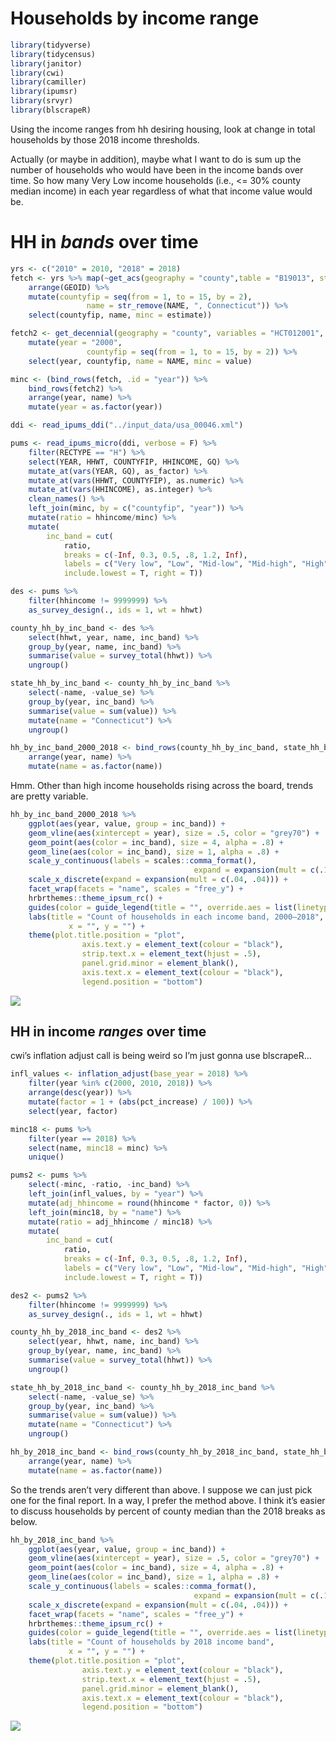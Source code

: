 Households by income range
================

``` r
library(tidyverse)
library(tidycensus)
library(janitor)
library(cwi)
library(camiller)
library(ipumsr)
library(srvyr)
library(blscrapeR)
```

Using the income ranges from hh desiring housing, look at change in
total households by those 2018 income thresholds.

Actually (or maybe in addition), maybe what I want to do is sum up the
number of households who would have been in the income bands over time.
So how many Very Low income households (i.e., \<= 30% county median
income) in each year regardless of what that income value would be.

# HH in *bands* over time

``` r
yrs <- c("2010" = 2010, "2018" = 2018)
fetch <- yrs %>% map(~get_acs(geography = "county",table = "B19013", state = 09, cache_table = T, year = .) %>% 
    arrange(GEOID) %>% 
    mutate(countyfip = seq(from = 1, to = 15, by = 2),
                 name = str_remove(NAME, ", Connecticut")) %>% 
    select(countyfip, name, minc = estimate))

fetch2 <- get_decennial(geography = "county", variables = "HCT012001", state = 09, year = 2000, sumfile = "sf3") %>% 
    mutate(year = "2000",
                 countyfip = seq(from = 1, to = 15, by = 2)) %>% 
    select(year, countyfip, name = NAME, minc = value)

minc <- (bind_rows(fetch, .id = "year")) %>% 
    bind_rows(fetch2) %>% 
    arrange(year, name) %>% 
    mutate(year = as.factor(year))
```

``` r
ddi <- read_ipums_ddi("../input_data/usa_00046.xml")

pums <- read_ipums_micro(ddi, verbose = F) %>% 
    filter(RECTYPE == "H") %>% 
    select(YEAR, HHWT, COUNTYFIP, HHINCOME, GQ) %>% 
    mutate_at(vars(YEAR, GQ), as_factor) %>% 
    mutate_at(vars(HHWT, COUNTYFIP), as.numeric) %>% 
    mutate_at(vars(HHINCOME), as.integer) %>% 
    clean_names() %>% 
    left_join(minc, by = c("countyfip", "year")) %>% 
    mutate(ratio = hhincome/minc) %>% 
    mutate(
        inc_band = cut(
            ratio,
            breaks = c(-Inf, 0.3, 0.5, .8, 1.2, Inf),
            labels = c("Very low", "Low", "Mid-low", "Mid-high", "High"),
            include.lowest = T, right = T))

des <- pums %>%
    filter(hhincome != 9999999) %>% 
    as_survey_design(., ids = 1, wt = hhwt)
```

``` r
county_hh_by_inc_band <- des %>%
    select(hhwt, year, name, inc_band) %>% 
    group_by(year, name, inc_band) %>% 
    summarise(value = survey_total(hhwt)) %>% 
    ungroup()

state_hh_by_inc_band <- county_hh_by_inc_band %>% 
    select(-name, -value_se) %>% 
    group_by(year, inc_band) %>% 
    summarise(value = sum(value)) %>% 
    mutate(name = "Connecticut") %>% 
    ungroup()

hh_by_inc_band_2000_2018 <- bind_rows(county_hh_by_inc_band, state_hh_by_inc_band) %>% 
    arrange(year, name) %>% 
    mutate(name = as.factor(name))
```

Hmm. Other than high income households rising across the board, trends
are pretty variable.

``` r
hh_by_inc_band_2000_2018 %>% 
    ggplot(aes(year, value, group = inc_band)) +
    geom_vline(aes(xintercept = year), size = .5, color = "grey70") +
    geom_point(aes(color = inc_band), size = 4, alpha = .8) +
    geom_line(aes(color = inc_band), size = 1, alpha = .8) +
    scale_y_continuous(labels = scales::comma_format(),
                                         expand = expansion(mult = c(.1, .1))) +
    scale_x_discrete(expand = expansion(mult = c(.04, .04))) +
    facet_wrap(facets = "name", scales = "free_y") +
    hrbrthemes::theme_ipsum_rc() +
    guides(color = guide_legend(title = "", override.aes = list(linetype = 0))) +
    labs(title = "Count of households in each income band, 2000–2018",
             x = "", y = "") +
    theme(plot.title.position = "plot",
                axis.text.y = element_text(colour = "black"),
                strip.text.x = element_text(hjust = .5),
                panel.grid.minor = element_blank(),
                axis.text.x = element_text(colour = "black"),
                legend.position = "bottom")
```

![](hh_by_income_files/figure-gfm/unnamed-chunk-5-1.png)<!-- -->

## HH in income *ranges* over time

cwi’s inflation adjust call is being weird so I’m just gonna use
blscrapeR…

``` r
infl_values <- inflation_adjust(base_year = 2018) %>% 
    filter(year %in% c(2000, 2010, 2018)) %>% 
    arrange(desc(year)) %>% 
    mutate(factor = 1 + (abs(pct_increase) / 100)) %>% 
    select(year, factor)

minc18 <- pums %>% 
    filter(year == 2018) %>% 
    select(name, minc18 = minc) %>% 
    unique()

pums2 <- pums %>% 
    select(-minc, -ratio, -inc_band) %>% 
    left_join(infl_values, by = "year") %>% 
    mutate(adj_hhincome = round(hhincome * factor, 0)) %>% 
    left_join(minc18, by = "name") %>% 
    mutate(ratio = adj_hhincome / minc18) %>% 
    mutate(
        inc_band = cut(
            ratio,
            breaks = c(-Inf, 0.3, 0.5, .8, 1.2, Inf),
            labels = c("Very low", "Low", "Mid-low", "Mid-high", "High"),
            include.lowest = T, right = T))

des2 <- pums2 %>%
    filter(hhincome != 9999999) %>% 
    as_survey_design(., ids = 1, wt = hhwt)
```

``` r
county_hh_by_2018_inc_band <- des2 %>%
    select(year, hhwt, name, inc_band) %>% 
    group_by(year, name, inc_band) %>% 
    summarise(value = survey_total(hhwt)) %>% 
    ungroup()

state_hh_by_2018_inc_band <- county_hh_by_2018_inc_band %>% 
    select(-name, -value_se) %>% 
    group_by(year, inc_band) %>% 
    summarise(value = sum(value)) %>% 
    mutate(name = "Connecticut") %>% 
    ungroup()

hh_by_2018_inc_band <- bind_rows(county_hh_by_2018_inc_band, state_hh_by_2018_inc_band) %>% 
    arrange(year, name) %>% 
    mutate(name = as.factor(name))
```

So the trends aren’t very different than above. I suppose we can just
pick one for the final report. In a way, I prefer the method above. I
think it’s easier to discuss households by percent of county median than
the 2018 breaks as below.

``` r
hh_by_2018_inc_band %>% 
    ggplot(aes(year, value, group = inc_band)) +
    geom_vline(aes(xintercept = year), size = .5, color = "grey70") +
    geom_point(aes(color = inc_band), size = 4, alpha = .8) +
    geom_line(aes(color = inc_band), size = 1, alpha = .8) +
    scale_y_continuous(labels = scales::comma_format(),
                                         expand = expansion(mult = c(.1, .1))) +
    scale_x_discrete(expand = expansion(mult = c(.04, .04))) +
    facet_wrap(facets = "name", scales = "free_y") +
    hrbrthemes::theme_ipsum_rc() +
    guides(color = guide_legend(title = "", override.aes = list(linetype = 0))) +
    labs(title = "Count of households by 2018 income band",
             x = "", y = "") +
    theme(plot.title.position = "plot",
                axis.text.y = element_text(colour = "black"),
                strip.text.x = element_text(hjust = .5),
                panel.grid.minor = element_blank(),
                axis.text.x = element_text(colour = "black"),
                legend.position = "bottom")
```

![](hh_by_income_files/figure-gfm/unnamed-chunk-8-1.png)<!-- -->
